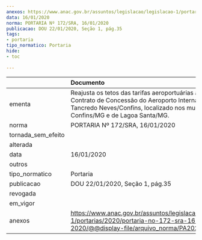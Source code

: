 ```yaml
---
anexos: https://www.anac.gov.br/assuntos/legislacao/legislacao-1/portarias/2020/portaria-no-172-sra-16-01-2020/@@display-file/arquivo_norma/PA2020-0172.pdf
data: 16/01/2020
norma: PORTARIA Nº 172/SRA, 16/01/2020
publicacao: DOU 22/01/2020, Seção 1, pág.35
tags:
- portaria
tipo_normatico: Portaria
hide: 
- toc 
 
---
```


|                    | Documento                                                                                                                                                                                        |
|:-------------------|:-------------------------------------------------------------------------------------------------------------------------------------------------------------------------------------------------|
| ementa             | Reajusta os tetos das tarifas aeroportuárias aplicáveis ao Contrato de Concessão do Aeroporto Internacional Tancredo Neves/Confins, localizado nos municípios de Confins/MG e de Lagoa Santa/MG. |
| norma              | PORTARIA Nº 172/SRA, 16/01/2020                                                                                                                                                                  |
| tornada_sem_efeito |                                                                                                                                                                                                  |
| alterada           |                                                                                                                                                                                                  |
| data               | 16/01/2020                                                                                                                                                                                       |
| outros             |                                                                                                                                                                                                  |
| tipo_normatico     | Portaria                                                                                                                                                                                         |
| publicacao         | DOU 22/01/2020, Seção 1, pág.35                                                                                                                                                                  |
| revogada           |                                                                                                                                                                                                  |
| em_vigor           |                                                                                                                                                                                                  |
| anexos             | https://www.anac.gov.br/assuntos/legislacao/legislacao-1/portarias/2020/portaria-no-172-sra-16-01-2020/@@display-file/arquivo_norma/PA2020-0172.pdf                                              |